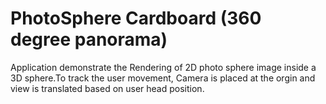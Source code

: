 PhotoSphere Cardboard (360 degree panorama)
=====================

Application demonstrate the Rendering of 2D photo sphere image inside a 3D sphere.To track the user movement, Camera is placed at the orgin and view is translated based on user head position.






